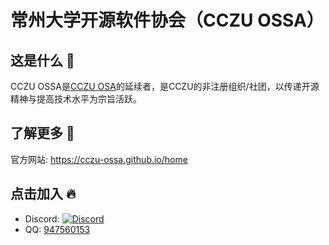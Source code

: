 # 常州大学开源软件协会（CCZU OSSA）

## 这是什么 🤔

CCZU OSSA是[CCZU OSA](https://github.com/cczu-osa)的延续者，是CCZU的非注册组织/社团，以传递开源精神与提高技术水平为宗旨活跃。

## 了解更多 📄

官方网站: https://cczu-ossa.github.io/home

## 点击加入 🔥

 - Discord: [![Discord](https://discord.com/api/guilds/1152430589799039116/widget.png)](https://discord.gg/zqhURaJ8)
 - QQ: [947560153](http://qm.qq.com/cgi-bin/qm/qr?_wv=1027&k=6wgGLJ_NmKQl7f9Ws6JAprbTwmG9Ouei&authKey=g7bXX%2Bn2dHlbecf%2B8QfGJ15IFVOmEdGTJuoLYfviLg7TZIsZCu45sngzZfL3KktN&noverify=0&group_code=947560153)
